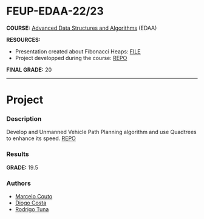 # FEUP-EDAA-22/23

**COURSE:** [Advanced Data Structures and Algorithms](https://sigarra.up.pt/feup/pt/UCURR_GERAL.FICHA_UC_VIEW?pv_ocorrencia_id=501943) (EDAA)

**RESOURCES:** 
- Presentation created about Fibonacci Heaps: [FILE]()
- Project developped during the course: [REPO](https://github.com/marhcouto/walki-gochi)

**FINAL GRADE:** 20


-------------------------------------------------

# Project

### Description
Develop and Unmanned Vehicle Path Planning algorithm and use Quadtrees to enhance its speed.
[REPO](https://github.com/marhcouto/quadtree-pathplanning)

### Results
**GRADE:** 19.5

### Authors

- [Marcelo Couto](https://github.com/marhcouto/)
- [Diogo Costa](https://github.com/diogolhc)
- [Rodrigo Tuna](https://github.com/rodrigotuna) 



